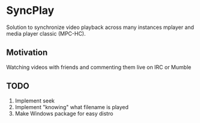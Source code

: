 # SyncPlay

Solution to synchronize video playback across many instances mplayer and media player classic (MPC-HC).

## Motivation

Watching videos with friends and commenting them live on IRC or Mumble

## TODO

1. Implement seek
1. Implement "knowing" what filename is played
1. Make Windows package for easy distro

